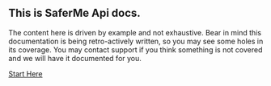 ## This is SaferMe Api docs.

The content here is driven by example and not exhaustive.
Bear in mind this documentation is being retro-actively written, so you may see
some holes in its coverage.
You may contact support if you think something is not covered and we will have it
documented for you.


[Start Here](https://SaferMe.github.io/saferme-api-docs)
